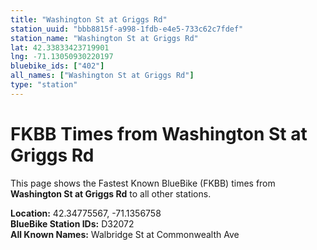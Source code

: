 ```yaml
---
title: "Washington St at Griggs Rd"
station_uuid: "bbb8815f-a998-1fdb-e4e5-733c62c7fdef"
station_name: "Washington St at Griggs Rd"
lat: 42.33833423719901
lng: -71.13050930220197
bluebike_ids: ["402"]
all_names: ["Washington St at Griggs Rd"]
type: "station"
---
```


# FKBB Times from Washington St at Griggs Rd

This page shows the Fastest Known BlueBike (FKBB) times from **Washington St at Griggs Rd** to all other stations.

**Location:** 42.34775567, -71.1356758  
**BlueBike Station IDs:** D32072  
**All Known Names:** Walbridge St at Commonwealth Ave


